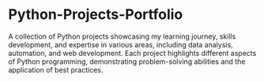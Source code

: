 # Python-Projects-Portfolio
A collection of Python projects showcasing my learning journey, skills development, and expertise in various areas, including data analysis, automation, and web development. Each project highlights different aspects of Python programming, demonstrating problem-solving abilities and the application of best practices.
